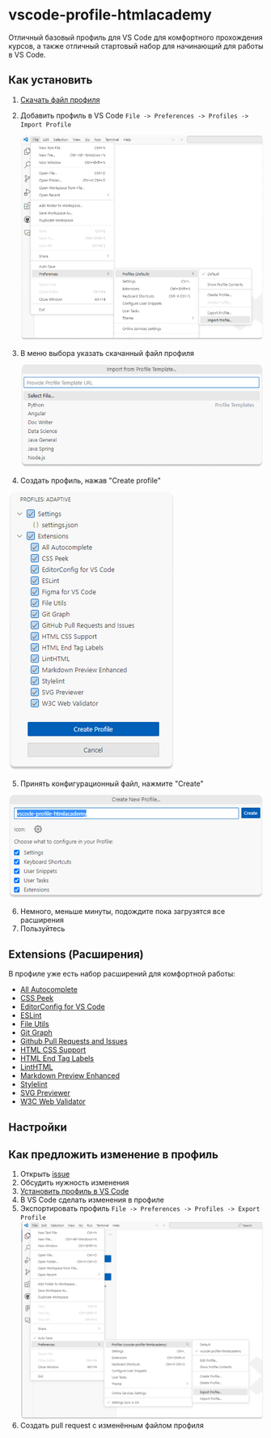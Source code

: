 # vscode-profile-htmlacademy
Отличный базовый профиль для VS Code для комфортного прохождения курсов, а также отличный стартовый набор для начинающий для работы в VS Code.

## Как установить
1. [Скачать файл профиля](https://raw.githubusercontent.com/htmlacademy/vscode-profile-htmlacademy/main/vscode-profile-htmlacademy.code-profile)
2. Добавить профиль в VS Code `File -> Preferences -> Profiles -> Import Profile`

   !["File -> Preferences -> Profiles -> Import Profile"](assets/install.png)

3. В меню выбора указать скачанный файл профиля

   !["Select profile"](assets/select-profile.png)

4. Создать профиль, нажав "Create profile"

  !["Создание профиля"](assets/create-profile.png)

5. Принять конфигурационный файл, нажмите "Create"

  !["Принять настройки профиля"](assets/apply.png)

6. Немного, меньше минуты, подождите пока загрузятся все расширения
7. Пользуйтесь

## Extensions (Расширения)
В профиле уже есть набор расширений для комфортной работы:
- [All Autocomplete](https://marketplace.visualstudio.com/items?itemName=Atishay-Jain.All-Autocomplete)
- [CSS Peek](https://marketplace.visualstudio.com/items?itemName=pranaygp.vscode-css-peek)
- [EditorConfig for VS Code](https://marketplace.visualstudio.com/items?itemName=EditorConfig.EditorConfig)
- [ESLint](https://marketplace.visualstudio.com/items?itemName=dbaeumer.vscode-eslint)
- [File Utils](https://marketplace.visualstudio.com/items?itemName=sleistner.vscode-fileutils)
- [Git Graph](https://marketplace.visualstudio.com/items?itemName=mhutchie.git-graph)
- [Github Pull Requests and Issues](https://marketplace.visualstudio.com/items?itemName=GitHub.vscode-pull-request-github)
- [HTML CSS Support](https://marketplace.visualstudio.com/items?itemName=ecmel.vscode-html-css)
- [HTML End Tag Labels](https://marketplace.visualstudio.com/items?itemName=anteprimorac.html-end-tag-labels)
- [LintHTML](https://marketplace.visualstudio.com/items?itemName=kamikillerto.vscode-linthtml)
- [Markdown Preview Enhanced](https://marketplace.visualstudio.com/items?itemName=shd101wyy.markdown-preview-enhanced)
- [Stylelint](https://marketplace.visualstudio.com/items?itemName=stylelint.vscode-stylelint)
- [SVG Previewer](https://marketplace.visualstudio.com/items?itemName=jock.svg)
- [W3C Web Validator](https://marketplace.visualstudio.com/items?itemName=CelianRiboulet.webvalidator)

## Настройки

## Как предложить изменение в профиль
1. Открыть [issue](https://github.com/htmlacademy/vscode-profile-htmlacademy/issues)
2. Обсудить нужность изменения
3. [Установить профиль в VS Code](https://github.com/htmlacademy/vscode-profile-htmlacademy?tab=readme-ov-file#%D0%BA%D0%B0%D0%BA-%D1%83%D1%81%D1%82%D0%B0%D0%BD%D0%BE%D0%B2%D0%B8%D1%82%D1%8C)
4. В VS Code сделать изменения в профиле
5. Экспортировать профиль `File -> Preferences -> Profiles -> Export Profile`
!["File -> Preferences -> Profiles -> Export Profile"](assets/export.png)
6. Создать pull request с изменённым файлом профиля
